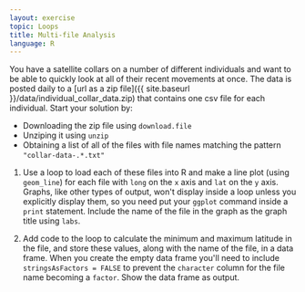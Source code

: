 ```yaml
---
layout: exercise
topic: Loops
title: Multi-file Analysis
language: R
---
```


You have a satellite collars on a number of different individuals and want to be able to quickly look at all of their recent movements at once.
The data is posted daily to a [url as a zip file]({{ site.baseurl }}/data/individual_collar_data.zip) that contains one csv file for each individual.
Start your solution by:

* Downloading the zip file using `download.file`
* Unziping it using `unzip`
* Obtaining a list of all of the files with file names matching the pattern `"collar-data-.*.txt"`

1. Use a loop to load each of these files into R and make a line plot (using `geom_line`) for each file with `long` on the `x` axis and `lat` on the `y` axis.
Graphs, like other types of output, won't display inside a loop unless you explicitly display them, so you need put your `ggplot` command inside a `print` statement.
Include the name of the file in the graph as the graph title using `labs`.

2. Add code to the loop to calculate the minimum and maximum latitude in the file, and store these values, along with the name of the file, in a data frame.
When you create the empty data frame you'll need to include `stringsAsFactors = FALSE` to prevent the `character` column for the file name becoming a `factor`.
Show the data frame as output.
